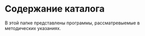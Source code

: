 # Содержание каталога

В этой папке представлены программы, рассматревыемые в методических указаниях. 
